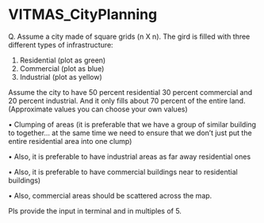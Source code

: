 # VITMAS_CityPlanning
Q.
Assume a city made of square grids (n X n). The gird is filled with three different types of infrastructure: 
1. Residential (plot as green) 
2. Commercial (plot as blue) 
3. Industrial (plot as yellow)

Assume the city to have 50 percent residential 30 percent commercial and 20 percent industrial. And it only fills about 70 percent of the entire land. (Approximate values you can choose your own values) 

•	Clumping of areas (it is preferable that we have a group of similar building to together… at the same time we need to ensure that we don’t just put the entire residential area into one clump)

•	Also, it is preferable to have industrial areas as far away residential ones 

•	Also, it is preferable to have commercial buildings near to residential buildings) 

•	Also, commercial areas should be scattered across the map.


Pls provide the input in terminal and in multiples of 5.
